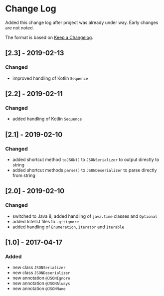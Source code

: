 # Change Log
Added this change log after project was already under way.  Early changes are not noted.

The format is based on [Keep a Changelog](http://keepachangelog.com/).

## [2.3] - 2019-02-13
### Changed
- improved handling of Kotlin `Sequence`

## [2.2] - 2019-02-11
### Changed
- added handling of Kotlin `Sequence`

## [2.1] - 2019-02-10
### Changed
- added shortcut method `toJSON()` to `JSONSerializer` to output directly to string
- added shortcut methods `parse()` to `JSONDeserializer` to parse directly from string

## [2.0] - 2019-02-10
### Changed
- switched to Java 8; added handling of `java.time` classes and `Optional`
- added IntelliJ files to `.gitignore`
- added handling of `Enumeration`, `Iterator` and `Iterable`

## [1.0] - 2017-04-17
### Added
- new class `JSONSerializer`
- new class `JSONDeserializer`
- new annotation `@JSONIgnore`
- new annotation `@JSONAlways`
- new annotation `@JSONName`
